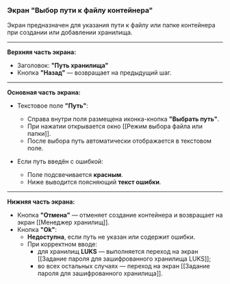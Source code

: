 ### Экран "Выбор пути к файлу контейнера"

Экран предназначен для указания пути к файлу или папке контейнера при создании или добавлении хранилища.

---

**Верхняя часть экрана:**
- Заголовок: **"Путь хранилища"**
- Кнопка **"Назад"** — возвращает на предыдущий шаг.

---

**Основная часть экрана:**

- Текстовое поле **"Путь"**:
  - Справа внутри поля размещена иконка-кнопка **"Выбрать путь"**.
  - При нажатии открывается окно [[Режим выбора файла или папки]].
  - После выбора путь автоматически отображается в текстовом поле.

- Если путь введён с ошибкой:
  - Поле подсвечивается **красным**.
  - Ниже выводится поясняющий **текст ошибки**.

---

**Нижняя часть экрана:**

- Кнопка **"Отмена"** — отменяет создание контейнера и возвращает на экран [[Менеджер хранилищ]].
- Кнопка **"Ok"**:
  - **Недоступна**, если путь не указан или содержит ошибки.
  - При корректном вводе:
    - для хранилищ **LUKS** — выполняется переход на экран [[Задание пароля для зашифрованного хранилища LUKS]];
    - во всех остальных случаях — переход на экран [[Задание пароля для зашифрованного хранилища]].
